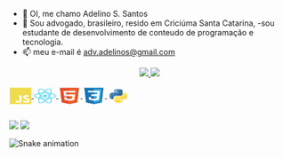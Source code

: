 - 👋 OI, me chamo Adelino S. Santos
- 📜 Sou advogado, brasileiro, resido em Criciúma Santa Catarina, 
-sou estudante de desenvolvimento de conteudo de programação e tecnologia. 
- 📫 meu e-mail é adv.adelinos@gmail.com  
<div align="center">
  <a href="https://github.com/AdelinoSantos">
  <img height="180em" src="https://github-readme-stats.vercel.app/api?username=AdelinoSantos&show_icons=true&theme=vue-dark&include_all_commits=true&count_private=true"/>
  <img height="180em" src="https://github-readme-stats.vercel.app/api/top-langs/?username=AdelinoSantos&layout=compact&langs_count=7&theme=vue-dark"/>
</div>
<div style="display: inline_block"><br>
  <img align="center" alt="Rafa-Js" height="30" width="40" src="https://raw.githubusercontent.com/devicons/devicon/master/icons/javascript/javascript-plain.svg">
   <img align="center" alt="Rafa-React" height="30" width="40" src="https://raw.githubusercontent.com/devicons/devicon/master/icons/react/react-original.svg">
  <img align="center" alt="Rafa-HTML" height="30" width="40" src="https://raw.githubusercontent.com/devicons/devicon/master/icons/html5/html5-original.svg">
  <img align="center" alt="Rafa-CSS" height="30" width="40" src="https://raw.githubusercontent.com/devicons/devicon/master/icons/css3/css3-original.svg">
  <img align="center" alt="Rafa-Python" height="30" width="40" src="https://raw.githubusercontent.com/devicons/devicon/master/icons/python/python-original.svg">
  </div>
  
   ##
  
  <div>
    <a href = "mailto:adv.adelinos@gmail.com"><img src="https://img.shields.io/badge/Gmail-D14836?style=for-the-badge&logo=gmail&logoColor=white" target="_blank"></a>
  <a href="https://www.linkedin.com/in/adelino-silva-dos-santos-advogado/" target="_blank"><img src="https://img.shields.io/badge/-LinkedIn-%230077B5?style=for-the-badge&logo=linkedin&logoColor=white" target="_blank"></a> 
 
 ![Snake animation](https://github.com/AdelinoSantos/AdelinoSantos/blob/output/github-contribution-grid-snake.svg)
  
  
  </div>
